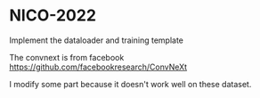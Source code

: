 # NICO-2022
Implement the dataloader and training template


The convnext is from facebook https://github.com/facebookresearch/ConvNeXt

I modify some part because it doesn't work well on these dataset.


